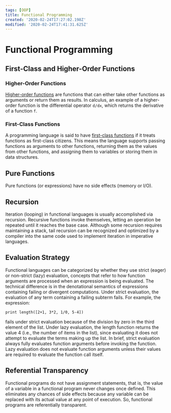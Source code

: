 ```yaml
---
tags: [OOP]
title: Functional Programming
created: '2020-02-24T17:27:02.198Z'
modified: '2020-02-24T17:41:31.625Z'
---
```


# Functional Programming

## First-Class and Higher-Order Functions

### Higher-Order Functions

[Higher-order functions](https://en.wikipedia.org/wiki/Higher-order_function) are functions that can either take other functions as arguments or return them as results. In calculus, an example of a higher-order function is the differential operator `d/dx`, which returns the derivative of a function `f`. 

### First-Class Functions

A programming language is said to have [first-class functions](https://en.wikipedia.org/wiki/Functional_programming#First-class_and_higher-order_functions) if it treats functions as first-class citizens. This means the language supports passing functions as arguments to other functions, returning them as the values from other functions, and assigning them to variables or storing them in data structures.

## Pure Functions

Pure functions (or expressions) have no side effects (memory or I/O).

## Recursion

Iteration (looping) in functional languages is usually accomplished via recursion. Recursive functions invoke themselves, letting an operation be repeated until it reaches the base case. Although some recursion requires maintaining a stack, tail recursion can be recognized and optimized by a compiler into the same code used to implement iteration in imperative languages.

## Evaluation Strategy

Functional languages can be categorized by whether they use strict (eager) or non-strict (lazy) evaluation, concepts that refer to how function arguments are processed when an expression is being evaluated. The technical difference is in the denotational semantics of expressions containing failing or divergent computations. Under strict evaluation, the evaluation of any term containing a failing subterm fails. For example, the expression:

```
print length([2+1, 3*2, 1/0, 5-4])
```

fails under strict evaluation because of the division by zero in the third element of the list. Under lazy evaluation, the length function returns the value 4 (i.e., the number of items in the list), since evaluating it does not attempt to evaluate the terms making up the list. In brief, strict evaluation always fully evaluates function arguments before invoking the function. Lazy evaluation does not evaluate function arguments unless their values are required to evaluate the function call itself. 

## Referential Transparency

Functional programs do not have assignment statements, that is, the value of a variable in a functional program never changes once defined. This eliminates any chances of side effects because any variable can be replaced with its actual value at any point of execution. So, functional programs are referentially transparent.
